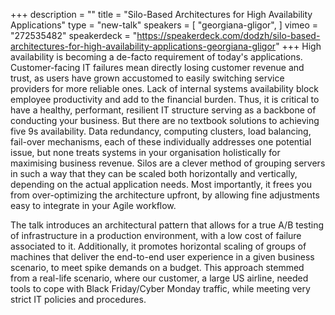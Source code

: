 +++
description = ""
title = "Silo-Based Architectures for High Availability Applications"
type = "new-talk"
speakers = [
        "georgiana-gligor",
]
vimeo = "272535482"
speakerdeck = "https://speakerdeck.com/dodzh/silo-based-architectures-for-high-availability-applications-georgiana-gligor"
+++
High availability is becoming a de-facto requirement of today's applications.
Customer-facing IT failures mean directly losing customer revenue and trust, as users have
grown accustomed to easily switching service providers for more reliable ones. Lack of
internal systems availability block employee productivity and add to the financial burden.
Thus, it is critical to have a healthy, performant, resilient IT structure serving as a
backbone of conducting your business. But there are no textbook solutions to achieving
five 9s availability. Data redundancy, computing clusters, load balancing, fail-over
mechanisms, each of these individually addresses one potential issue, but none treats
systems in your organisation holistically for maximising business revenue. Silos are a
clever method of grouping servers in such a way that they can be scaled both horizontally
and vertically, depending on the actual application needs. Most importantly, it frees you
from over-optimizing the architecture upfront, by allowing fine adjustments easy to
integrate in your Agile workflow.

The talk introduces an architectural pattern that allows for a true A/B testing of
infrastructure in a production environment, with a low cost of failure associated to it.
Additionally, it promotes horizontal scaling of groups of machines that deliver the
end-to-end user experience in a given business scenario, to meet spike demands on a
budget. This approach stemmed from a real-life scenario, where our customer, a large US
airline, needed tools to cope with Black Friday/Cyber Monday traffic, while meeting very
strict IT policies and procedures.